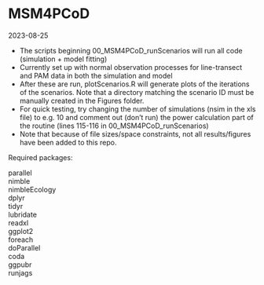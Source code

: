 # MSM4PCoD

2023-08-25

- The scripts beginning 00_MSM4PCoD_runScenarios will run all code (simulation + model fitting)
- Currently set up with normal observation processes for line-transect and PAM data in both the simulation and model
- After these are run, plotScenarios.R will generate plots of the iterations of the scenarios. Note that a directory matching the scenario ID must be manually created in the Figures folder. 
- For quick testing, try changing the number of simulations (nsim in the xls file) to e.g. 10 and comment out (don’t run) the power calculation part of the routine (lines 115-116 in 00_MSM4PCoD_runScenarios)
- Note that because of file sizes/space constraints, not all results/figures have been added to this repo.

Required packages:

parallel  
nimble  
nimbleEcology  
dplyr  
tidyr  
lubridate  
readxl  
ggplot2  
foreach  
doParallel  
coda  
ggpubr  
runjags  

